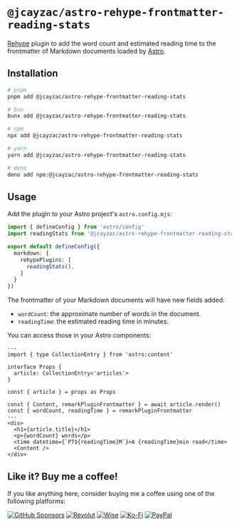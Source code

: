 # `@jcayzac/astro-rehype-frontmatter-reading-stats`

[Rehype](https://github.com/rehypejs/rehype) plugin to add the word count and estimated reading time to the frontmatter of Markdown documents loaded by [Astro](https://astro.build/).

## Installation

```sh
# pnpm
pnpm add @jcayzac/astro-rehype-frontmatter-reading-stats

# bun
bunx add @jcayzac/astro-rehype-frontmatter-reading-stats

# npm
npx add @jcayzac/astro-rehype-frontmatter-reading-stats

# yarn
yarn add @jcayzac/astro-rehype-frontmatter-reading-stats

# deno
deno add npm:@jcayzac/astro-rehype-frontmatter-reading-stats
```

## Usage

Add the plugin to your Astro project's `astro.config.mjs`:

```ts
import { defineConfig } from 'astro/config'
import readingStats from '@jcayzac/astro-rehype-frontmatter-reading-stats'

export default defineConfig({
  markdown: {
    rehypePlugins: [
      readingStats(),
    ]
  }
})
```

The frontmatter of your Markdown documents will have new fields added:

- `wordCount`: the approximate number of words in the document.
- `readingTime`: the estimated reading time in minutes.

You can access those in your Astro components:

```astro
---
import { type CollectionEntry } from 'astro:content'

interface Props {
  article: CollectionEntry<'articles'>
}

const { article } = props as Props

const { Content, remarkPluginFrontmatter } = await article.render()
const { wordCount, readingTime } = remarkPluginFrontmatter
---
<div>
  <h1>{article.title}</h1>
  <p>{wordCount} words</p>
  <time datetime={`PT${readingTime}M`}>A {readingTime}min read</time>
  <Content />
</div>
```

## Like it? Buy me a coffee!

If you like anything here, consider buying me a coffee using one of the following platforms:

[![GitHub Sponsors](https://img.shields.io/badge/GitHub%20Sponsors-E30074?logo=github&logoColor=fff&style=for-the-badge)](https://github.com/sponsors/jcayzac) [![Revolut](https://img.shields.io/badge/Revolut-E30074?logo=revolut&logoColor=fff&style=for-the-badge)](https://revolut.me/julienswap) [![Wise](https://img.shields.io/badge/Wise-E30074?logo=wise&logoColor=fff&style=for-the-badge)](https://wise.com/pay/me/julienc375) [![Ko-Fi](https://img.shields.io/badge/Ko--Fi-E30074?logo=kofi&logoColor=fff&style=for-the-badge)](https://ko-fi.com/jcayzac) [![PayPal](https://img.shields.io/badge/PayPal-E30074?logo=paypal&logoColor=fff&style=for-the-badge)](https://paypal.me/jcayzac)
